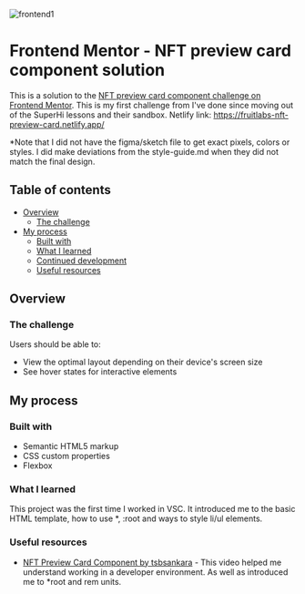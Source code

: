 ![frontend1](https://user-images.githubusercontent.com/106176876/180064475-076a13f3-6bd3-44c3-a2be-ad2c621414e0.gif)

# Frontend Mentor - NFT preview card component solution

This is a solution to the [NFT preview card component challenge on Frontend Mentor](https://www.frontendmentor.io/challenges/nft-preview-card-component-SbdUL_w0U). 
This is my first challenge from I've done since moving out of the SuperHi lessons and their sandbox.
Netlify link: https://fruitlabs-nft-preview-card.netlify.app/

*Note that I did not have the figma/sketch file to get exact pixels, colors or styles. I did make deviations from the style-guide.md when they did not match the final design.  

## Table of contents

- [Overview](#overview)
  - [The challenge](#the-challenge)
- [My process](#my-process)
  - [Built with](#built-with)
  - [What I learned](#what-i-learned)
  - [Continued development](#continued-development)
  - [Useful resources](#useful-resources)

## Overview

### The challenge

Users should be able to:

- View the optimal layout depending on their device's screen size
- See hover states for interactive elements

## My process

### Built with

- Semantic HTML5 markup
- CSS custom properties
- Flexbox

### What I learned

This project was the first time I worked in VSC. It introduced me to the basic HTML template, how to use *, :root and ways to style li/ul elements.  


### Useful resources

- [NFT Preview Card Component by tsbsankara](https://www.youtube.com/watch?v=9bGbykdR4T8&t=151s) - This video helped me understand working in a developer environment. As well as introduced me to *root and rem units. 

